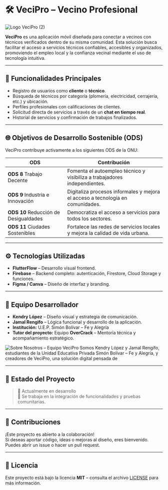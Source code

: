 # 🛠️ VeciPro – Vecino Profesional
![Logo VeciPro (2)](https://github.com/user-attachments/assets/59e08084-97c3-4181-9f52-01ec5e6a61ab)

**VeciPro** es una aplicación móvil diseñada para conectar a vecinos con técnicos verificados dentro de su misma comunidad. Esta solución busca facilitar el acceso a servicios técnicos confiables, accesibles y organizados, promoviendo el empleo local y la confianza vecinal mediante el uso de tecnología intuitiva.

---

## 🚀 Funcionalidades Principales

- Registro de usuarios como **cliente** o **técnico**.
- Búsqueda de técnicos por categoría (plomería, electricidad, cerrajería, etc.) y ubicación.
- Perfiles profesionales con calificaciones de clientes.
- Solicitud directa de servicios a través de un **chat en tiempo real**.
- Historial de servicios y confirmación de trabajos finalizados.

---

## 🌐 Objetivos de Desarrollo Sostenible (ODS)

VeciPro contribuye activamente a los siguientes ODS de la ONU:

| ODS                           | Contribución                                                                 |
|------------------------------|------------------------------------------------------------------------------|
| **ODS 8** Trabajo Decente    | Fomenta el autoempleo técnico y visibiliza a trabajadores independientes.   |
| **ODS 9** Industria e Innovación | Digitaliza procesos informales y mejora el acceso a tecnología en comunidades. |
| **ODS 10** Reducción de Desigualdades | Democratiza el acceso a servicios para todos los sectores.                   |
| **ODS 11** Ciudades Sostenibles | Fortalece las redes de servicios locales y mejora la calidad de vida urbana.  |

---

## ⚙️ Tecnologías Utilizadas

- **FlutterFlow** – Desarrollo visual frontend.
- **Firebase** – Backend completo: autenticación, Firestore, Cloud Storage y funciones.
- **Figma / Canva** – Diseño de interfaz y branding.

---

## 👥 Equipo Desarrollador

- **Kendry López** – Diseño visual y estrategia de comunicación.
- **Jamal Rengifo** – Lógica funcional y desarrollo de la aplicación.
- **Institución:** U.E.P. Simón Bolívar – Fe y Alegría  
- **Tutor del proyecto:** Equipo **OverCrack** – Mentoría técnica y acompañamiento estratégico.

![Sobre Nosotros – Equipo VeciPro Somos Kendry López y Jamal Rengifo, estudiantes de la Unidad Educativa Privada Simón Bolívar – Fe y Alegría, y creadores de VeciPro, una solución digital pensada de](https://github.com/user-attachments/assets/e8ed4c9d-7825-44ae-ab89-c9d18b9198ad)

---

## 📌 Estado del Proyecto

> 🔄 Actualmente en desarrollo  
> 📲 Se trabaja en la integración de funcionalidades y pruebas comunitarias.

---

## 🤝 Contribuciones

¡Este proyecto es abierto a la colaboración!  
Si deseas aportar código, ideas o mejoras al diseño, eres bienvenido. Puedes abrir un issue o hacer un pull request.

---

## 📜 Licencia

Este proyecto está bajo la licencia **MIT** – consulta el archivo [LICENSE](LICENSE) para más información.

